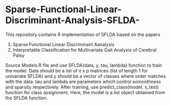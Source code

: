 # Sparse-Functional-Linear-Discriminant-Analysis-SFLDA-
This repository contains R implementation of SFLDA based on the papers

1. Sparse Functional Linear Discriminant Aanalysis 
2. Interpretable Classification for Multivariate Gait Analysis of Cerebral Palsy

Source Models.R file and use SFLDA(data, y, tau, lambda) function to train the model. Data should be a list of n x p matrices (list of length 1 for univariate SFLDA) and y should be a vector of classes where order matches with the data. tau and lambda are parameters which control somoothness and sparsity respectively.  After training, use predict_class(model, x_test) function for class assignment. Here, the model is a list object obtained from the SFLDA function.
